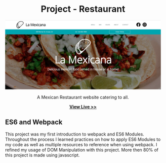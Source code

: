 <p align="center">
    <h1 align="center">Project - Restaurant</h1>
</p>

<img src="./dist/images/laMexicana.png">

<p align="center">
A Mexican Restaurant website catering to all.
<p>

<p align="center">
   <a align="center" href="https://ec-rilo.github.io/project-restaurant/"><strong>View Live >></strong></a>
</p>

## ES6 and Webpack
<p>
This project was my first introduction to webpack and ES6 Modules. Throughout the process I learned practices on how to apply
ES6 Modules to my code as well as multiple resources to reference when using webpack. I refined my usage of DOM Manipulation with this project.
More then 80% of this project is made using javascript.
</p>
